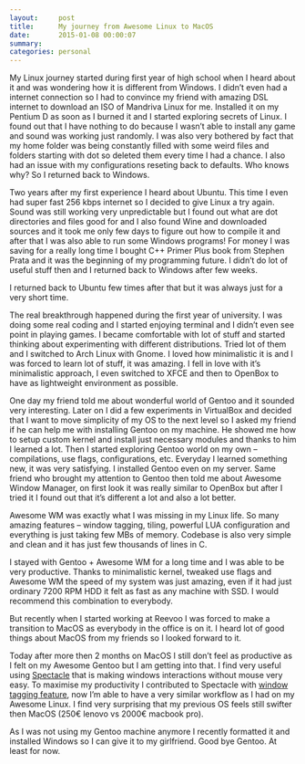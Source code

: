 ```yaml
---
layout:     post
title:      My journey from Awesome Linux to MacOS
date:       2015-01-08 00:00:07
summary:
categories: personal
---
```


My Linux journey started during first year of high school when I heard about it and was wondering how it is different from Windows. I didn’t even had a internet connection so I had to convince my friend with amazing DSL internet to download an ISO of Mandriva Linux for me. Installed it on my Pentium D as soon as I burned it and I started exploring secrets of Linux. I found out that I have nothing to do because I wasn’t able to install any game and sound was working just randomly. I was also very bothered by fact that my home folder was being constantly filled with some weird files and folders starting with dot so deleted them every time I had a chance. I also had an issue with my configurations reseting back to defaults. Who knows why? So I returned back to Windows.

Two years after my first experience I heard about Ubuntu. This time I even had super fast 256 kbps internet so I decided to give Linux a try again. Sound was still working very unpredictable but I found out what are dot directories and files good for and I also found Wine and downloaded sources and it took me only few days to figure out how to compile it and after that I was also able to run some Windows programs! For money I was saving for a really long time I bought C++ Primer Plus book from Stephen Prata and it was the beginning of my programming future. I didn’t do lot of useful stuff then and I returned back to Windows after few weeks.

I returned back to Ubuntu few times after that but it was always just for a very short time.

The real breakthrough happened during the first year of university. I was doing some real coding and I started enjoying terminal and I didn’t even see point in playing games. I became comfortable with lot of stuff and started thinking about experimenting with different distributions. Tried lot of them and I switched to Arch Linux with Gnome. I loved how minimalistic it is and I was forced to learn lot of stuff, it was amazing. I fell in love with it’s minimalistic approach, I even switched to XFCE and then to OpenBox to have as lightweight environment as possible.

One day my friend told me about wonderful world of Gentoo and it sounded very interesting. Later on I did a few experiments in VirtualBox and decided that I want to move simplicity of my OS to the next level so I asked my friend if he can help me with installing Gentoo on my machine. He showed me how to setup custom kernel and install just necessary modules and thanks to him I learned a lot. Then I started exploring Gentoo world on my own – compilations, use flags, configurations, etc. Everyday I learned something new, it was very satisfying. I installed Gentoo even on my server. Same friend who brought my attention to Gentoo then told me about Awesome Window Manager, on first look it was really similar to OpenBox but after I tried it I found out that it’s different a lot and also a lot better.

Awesome WM was exactly what I was missing in my Linux life. So many amazing features – window tagging, tiling, powerful LUA configuration and everything is just taking few MBs of memory. Codebase is also very simple and clean and it has just few thousands of lines in C.

I stayed with Gentoo + Awesome WM for a long time and I was able to be very productive. Thanks to minimalistic kernel, tweaked use flags and Awesome WM the speed of my system was just amazing, even if it had just ordinary 7200 RPM HDD it felt as fast as any machine with SSD. I would recommend this combination to everybody.

But recently when I started working at Reevoo I was forced to make a transition to MacOS as everybody in the office is on it. I heard lot of good things about MacOS from my friends so I looked forward to it.

Today after more then 2 months on MacOS I still don’t feel as productive as I felt on my Awesome Gentoo but I am getting into that. I find very useful using [Spectacle](http://spectacleapp.com/) that is making windows interactions without mouse very easy. To maximise my productivity I contributed to Spectacle with [window tagging feature](https://github.com/eczarny/spectacle/pull/302), now I’m able to have a very similar workflow as I had on my Awesome Linux. I find very surprising that my previous OS feels still swifter then MacOS (250€ lenovo vs 2000€ macbook pro).

As I was not using my Gentoo machine anymore I recently formatted it and installed Windows so I can give it to my girlfriend. Good bye Gentoo. At least for now.
